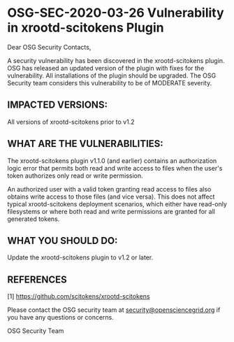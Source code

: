 # OSG-SEC-2020-03-26 Vulnerability in xrootd-scitokens Plugin

Dear OSG Security Contacts,

A security vulnerability has been discovered in the xrootd-scitokens plugin. OSG has released an updated version of the plugin with fixes for the vulnerability. All installations of the plugin should be upgraded. The OSG Security team considers this vulnerability to be of MODERATE severity.

## IMPACTED VERSIONS:

All versions of xrootd-scitokens prior to v1.2

## WHAT ARE THE VULNERABILITIES:

The xrootd-scitokens plugin v1.1.0 (and earlier) contains an authorization logic error that permits both read and write access to files when the user's token authorizes only read or write permission.

An authorized user with a valid token granting read access to files also obtains write access to those files (and vice versa). This does not affect typical xrootd-scitokens deployment scenarios, which either have read-only filesystems or where both read and write permissions are granted for all generated tokens.


## WHAT YOU SHOULD DO:

Update the xrootd-scitokens plugin to v1.2 or later.

## REFERENCES

[1] https://github.com/scitokens/xrootd-scitokens

Please contact the OSG security team at security@opensciencegrid.org if you have any questions or concerns.

OSG Security Team 
